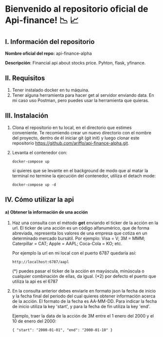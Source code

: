 # Bienvenido al repositorio oficial de Api-finance! :chart_with_downwards_trend: :chart_with_upwards_trend:

## I. Información del repositorio

**Nombre oficial del repo:** api-finance-alpha

**Descripción**: Financial api about stocks price. Pyhton, flask, yfinance.

## II. Requisitos

1. Tener instalado docker en tu máquina.
2. Tener alguna herramienta para hacer get al servidor enviando data. En mi caso uso Postman, pero puedes usar la herramienta que quieras.

## III. Instalación
1. Clona el repositorio en tu local, en el directorio que estimes conveniente. Te recomiendo crear un nuevo directorio con el nombre del proyecto,
dentro de él iniciar git (git init) y luego clonar este repositorio https://github.com/ariffo/api-finance-alpha.git.

2. Levanta el contenedor con: 

      `docker-compose up`
      
      si quieres que se levante en el background de modo que al matar la terminal no termine la ejecución del contenedor, utiliza el detach mode:
      
      `docker-compose up -d`

## IV. Cómo utilizar la api

#### a) Obtener la información de una acción

1. Haz una consulta con el método **get** enviando el ticker de la acción en la url. El ticker de una acción es un código alfanumérico, que de forma abreviada, representa los valores de una empresa que cotiza en un determinado mercado bursátil. Por ejemplo: Visa = V; 3M = MMM; Caterpillar = CAT; Apple = AAPL; Coca-Cola = KO; etc. 

      Por ejemplo la url en mi local con el puerto 6787 quedaría así:

      `http://localhost:6787/aapl`

      (*) puedes pasar el ticker de la acción en mayúscula, minúscula o cualquier combinación de ellas, da igual.
      (*2) por defecto el puerto que utiliza la api es el 6787
      
2. En la consulta anterior debes enviarle en formato json la fecha de inicio y la fecha final del periodo del cual quieres obtener información acerca de la acción. El formato de la fecha es AA-MM-DD. Para indicar la fecha de inicio utiliza la key 'start', y para la fecha de fin utiliza la key 'end'.

      Ejemplo, traer la data de la acción de 3M entre el 1 enero del 2000 y el 10 de enero del 2000:
      
      `{
            "start": "2000-01-01",
            "end": "2000-01-10"
       }`
